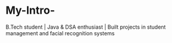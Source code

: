 # My-Intro-
B.Tech student | Java &amp; DSA enthusiast | Built projects in student management and facial recognition systems
